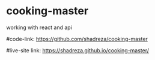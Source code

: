 # cooking-master

working with react and api

#code-link: https://github.com/shadreza/cooking-master

#live-site link: https://shadreza.github.io/cooking-master/
